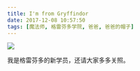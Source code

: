 ```yaml
---
title: I'm from Gryffindor
date: 2017-12-08 10:57:50
tags: [魔法师, 格雷芬多学院, 爸爸, 爸爸的帽子]
---
```

![](http://p0ag9h8ja.bkt.clouddn.com/iamfromgryffindor.jpeg?imageView2/5/w/400/h/300/format/webp/interlace/1/q/100|imageslim
)  

我是格雷芬多的新学员，还请大家多多关照。
